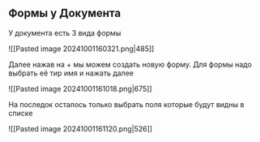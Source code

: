 ## Формы у Документа

У документа есть 3 вида формы 

![[Pasted image 20241001160321.png|485]]

Далее нажав на + мы можем создать новую форму. Для формы надо выбрать её тир имя и нажать далее

![[Pasted image 20241001161018.png|675]]

На последок осталось только выбрать поля которые будут видны в списке

![[Pasted image 20241001161120.png|526]]
